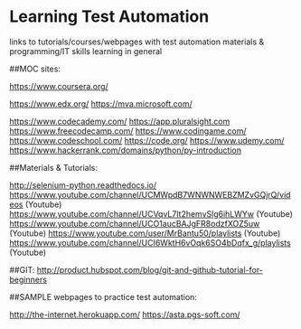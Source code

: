 # Learning Test Automation
links to tutorials/courses/webpages with test automation materials & programming/IT skills learning in general

##MOC sites:

https://www.coursera.org/

https://www.edx.org/
https://mva.microsoft.com/

https://www.codecademy.com/
https://app.pluralsight.com
https://www.freecodecamp.com/
https://www.codingame.com/
https://www.codeschool.com/
https://code.org/
https://www.udemy.com/
https://www.hackerrank.com/domains/python/py-introduction

##Materials & Tutorials:

http://selenium-python.readthedocs.io/
https://www.youtube.com/channel/UCMWpdB7WNWNWEBZMZvGQjrQ/videos (Youtube)
https://www.youtube.com/channel/UCVqvL7lt2hemvSlg6ihLWYw (Youtube)
https://www.youtube.com/channel/UCO1aucBAJgFR8odzfXOZ5uw (Youtube)
https://www.youtube.com/user/MrBantu50/playlists (Youtube)
https://www.youtube.com/channel/UCI6WktH6vOqk6SO4bDqfx_g/playlists (Youtube)



##GIT:
http://product.hubspot.com/blog/git-and-github-tutorial-for-beginners


##SAMPLE webpages to practice test automation:

http://the-internet.herokuapp.com/
https://asta.pgs-soft.com/

